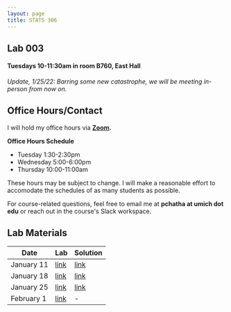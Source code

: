 ```yaml
---
layout: page
title: STATS 306
---
```

## Lab 003 
#### Tuesdays 10-11:30am in room B760, East Hall

*Update, 1/25/22: Barring some new catastrophe, we will be meeting in-person from now on.*

## Office Hours/Contact
I will hold my office hours via **[Zoom](https://umich.zoom.us/j/95153791660).**

**Office Hours Schedule**
- Tuesday 1:30-2:30pm
- Wednesday 5:00-6:00pm
- Thursday 10:00-11:00am

These hours may be subject to change. I will make a reasonable effort to accomodate the schedules of as many students as possible.


For course-related questions, feel free to email me at **pchatha at umich dot edu** or reach out in the course's Slack workspace.  
## Lab Materials

| Date       | Lab  | Solution |
|------------|------|----------|
| January 11 | [link](https://colab.research.google.com/github/chathasphere/chathasphere.github.io/blob/main/teaching/306_materials/003_lab1.ipynb) | [link](https://github.com/chathasphere/chathasphere.github.io/blob/main/teaching/306_materials/003_lab1_solutions.ipynb)     |
| January 18 | [link](https://colab.research.google.com/github/chathasphere/chathasphere.github.io/blob/main/teaching/306_materials/003_lab2.ipynb)  | [link](https://github.com/chathasphere/chathasphere.github.io/blob/main/teaching/306_materials/003_lab2_solutions.ipynb) |
| January 25 | [link](https://github.com/chathasphere/chathasphere.github.io/blob/main/teaching/306_materials/003_lab3.ipynb) | [link](https://github.com/chathasphere/chathasphere.github.io/blob/main/teaching/306_materials/003_lab3_solutions.ipynb) |
| February 1 | [link](https://github.com/chathasphere/chathasphere.github.io/blob/main/teaching/306_materials/003_lab4.ipynb) | - |